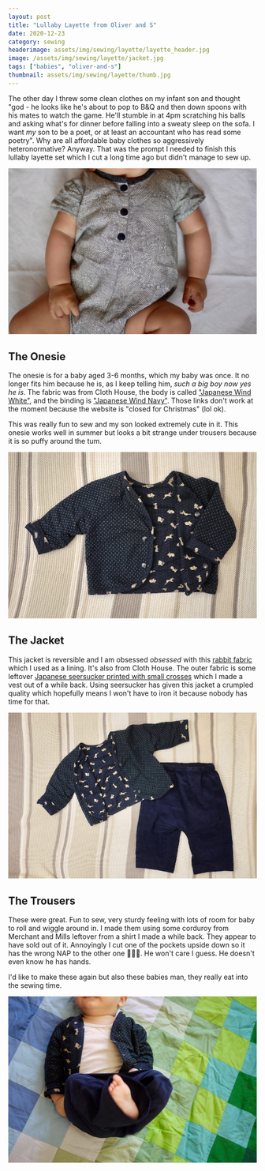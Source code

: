 ```yaml
---
layout: post
title: "Lullaby Layette from Oliver and S"
date: 2020-12-23
category: sewing
headerimage: assets/img/sewing/layette/layette_header.jpg
image: /assets/img/sewing/layette/jacket.jpg
tags: ["babies", "oliver-and-s"]
thumbnail: assets/img/sewing/layette/thumb.jpg
---
```


The other day I threw some clean clothes on my infant son and thought "god - he looks like he's about to pop to B&Q and then down spoons with his mates to watch the game. He'll stumble in at 4pm scratching his balls and asking what's for dinner before falling into a sweaty sleep on the sofa. I want *my* son to be a poet, or at least an accountant who has read some poetry". Why are all affordable baby clothes so aggressively heteronormative? Anyway. That was the prompt I needed to finish this lullaby layette set which I cut a long time ago but didn't manage to sew up.

![Onesie](/assets/img/sewing/layette/onesie.jpg)

## The Onesie
The onesie is for a baby aged 3-6 months, which my baby was once. It no longer fits him because he is, as I keep telling him, _such a big boy now yes he is_. The fabric was from Cloth House, the body is called ["Japanese Wind White"](https://www.clothhouse.com/cotton-prints-stripes-checks/japanese-wind), and the binding is ["Japanese Wind Navy"](https://www.clothhouse.com/cotton-prints-stripes-checks/japanese-wind-navy). Those links don't work at the moment because the website is "closed for Christmas" (lol ok).

This was really fun to sew and my son looked extremely cute in it. This onesie works well in summer but looks a bit strange under trousers because it is so puffy around the tum.

![Jacket](/assets/img/sewing/layette/jacket.jpg)

## The Jacket
This jacket is reversible and I am obsessed _obsessed_ with this [rabbit fabric](https://www.clothhouse.com/cotton-prints-stripes-checks/japanese-small-rabbit-blue) which I used as a lining. It's also from Cloth House. The outer fabric is some leftover [Japanese seersucker printed with small crosses](https://merchantandmills.com/store/cloth/tottorri-cross/) which I made a vest out of a while back. Using seersucker has given this jacket a crumpled quality which hopefully means I won't have to iron it because nobody has time for that.


![trousers and top](/assets/img/sewing/layette/trousers_and_top.jpg)

## The Trousers
These were great. Fun to sew, very sturdy feeling with lots of room for baby to roll and wiggle around in. I made them using some corduroy from Merchant and Mills leftover from a shirt I made a while back. They appear to have sold out of it. Annoyingly I cut one of the pockets upside down so it has the wrong NAP to the other one 🤦🏻‍♀️. He won't care I guess. He doesn't even know he has hands.

I'd like to make these again but also these babies man, they really eat into the sewing time.

![Baby outfit](/assets/img/sewing/layette/front_view.jpg)
